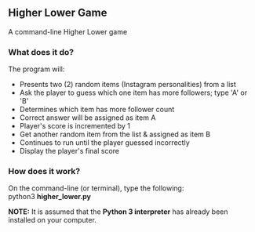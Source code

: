 ## Higher Lower Game
A command-line Higher Lower game

### What does it do?
The program will:
* Presents two (2) random items (Instagram personalities) from a list
* Ask the player to guess which one item has more followers; type 'A' or 'B'
* Determines which item has more follower count
* Correct answer will be assigned as item A
* Player's score is incremented by 1
* Get another random item from the list & assigned as item B
* Continues to run until the player guessed incorrectly
* Display the player's final score

### How does it work?
On the command-line (or terminal), type the following:<br>
python3 <b>higher_lower.py</b>

<b>NOTE:</b> It is assumed that the <b>Python 3 interpreter</b> has already been installed on your computer.
